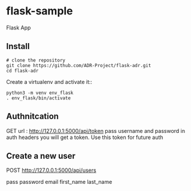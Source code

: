 # flask-sample
Flask App


Install
-------

    # clone the repository
    git clone https://github.com/ADR-Project/flask-adr.git
    cd flask-adr

Create a virtualenv and activate it::

    python3 -m venv env_flask
    . env_flask/bin/activate



Authnitcation
---------------

GET
url : http://127.0.0.1:5000/api/token
pass username and password in auth headers
you will get a token. Use this token for future auth


Create a new user
--------------------

POST
http://127.0.0.1:5000/api/users

pass
        password
        email
        first_name
        last_name